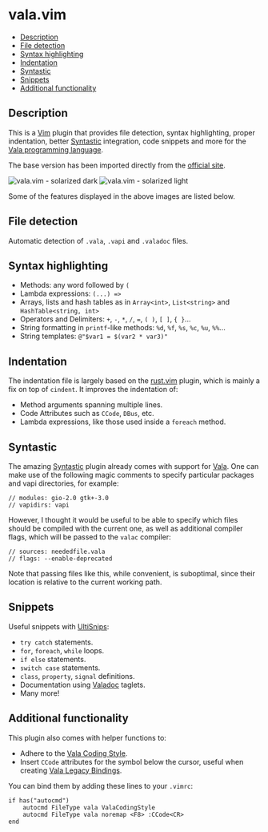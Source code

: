# vala.vim

- [Description](#description)
- [File detection](#file-detection)
- [Syntax highlighting](#syntax-highlighting)
- [Indentation](#indentation)
- [Syntastic](#syntastic)
- [Snippets](#snippets)
- [Additional functionality](#additional-functionality)

## Description

This is a [Vim][vim] plugin that provides file detection, syntax highlighting, proper indentation, better [Syntastic][syntastic] integration, code snippets and more for the [Vala programming language][vala].

The base version has been imported directly from the [official site][vala-vim].

![vala.vim - solarized dark](https://i.imgur.com/FW2vpKj.png)
![vala.vim - solarized light](https://i.imgur.com/mFMA3Bt.png)

Some of the features displayed in the above images are listed below.

## File detection

Automatic detection of `.vala`, `.vapi` and `.valadoc` files.

## Syntax highlighting

* Methods: any word followed by `(`
* Lambda expressions: `(...) =>`
* Arrays, lists and hash tables as in `Array<int>`, `List<string>` and `HashTable<string, int>`
* Operators and Delimiters: `+`, `-`, `*`, `/`, `=`, `( )`, `[ ]`, `{ }`...
* String formatting in `printf`-like methods: `%d`, `%f`, `%s`, `%c`, `%u`, `%%`...
* String templates: `@"$var1 = $(var2 * var3)"`

## Indentation

The indentation file is largely based on the [rust.vim][rust-vim] plugin, which is mainly a fix on top of `cindent`. It improves the indentation of:

* Method arguments spanning multiple lines.
* Code Attributes such as `CCode`, `DBus`, etc.
* Lambda expressions, like those used inside a `foreach` method.

## Syntastic

The amazing [Syntastic][syntastic] plugin already comes with support for [Vala][vala].
One can make use of the following magic comments to specify particular packages and vapi directories, for example:

``` vala
// modules: gio-2.0 gtk+-3.0
// vapidirs: vapi
```

However, I thought it would be useful to be able to specify which files should be compiled with the current one, as well as additional compiler flags, which will be passed to the `valac` compiler:

``` vala
// sources: neededfile.vala
// flags: --enable-deprecated
```

Note that passing files like this, while convenient, is suboptimal, since their location is relative to the current working path.

## Snippets

Useful snippets with [UltiSnips][ultisnips]:

* `try catch` statements.
* `for`, `foreach`, `while` loops.
* `if else` statements.
* `switch case` statements.
* `class`, `property`, `signal` definitions.
* Documentation using [Valadoc][valadoc] taglets.
* Many more!

## Additional functionality

This plugin also comes with helper functions to:

* Adhere to the [Vala Coding Style][vcs].
* Insert `CCode` attributes for the symbol below the cursor, useful when creating [Vala Legacy Bindings][vlb].

You can bind them by adding these lines to your `.vimrc`:

``` vim
if has("autocmd")
	autocmd FileType vala ValaCodingStyle
	autocmd FileType vala noremap <F8> :CCode<CR>
end
```

[rust-vim]:https://github.com/rust-lang/rust.vim
[syntastic]:https://github.com/vim-syntastic/syntastic
[vala]:https://wiki.gnome.org/Projects/Vala
[vala-vim]:https://wiki.gnome.org/Projects/Vala/Vim
[valadoc]:https://valadoc.org
[vcs]:https://wiki.gnome.org/Projects/Vala/Hacking#Coding_Style
[vlb]:https://wiki.gnome.org/Projects/Vala/LegacyBindings
[vim]:http://www.vim.org/
[ultisnips]:https://github.com/sirver/UltiSnips

